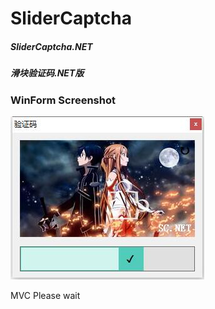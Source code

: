 # SliderCaptcha
##### SliderCaptcha.NET
##### 滑块验证码.NET版
### WinForm Screenshot

![avatar](https://raw.githubusercontent.com/itiit/SliderCaptcha/master/Resources/WinForm.jpg)

MVC Please wait